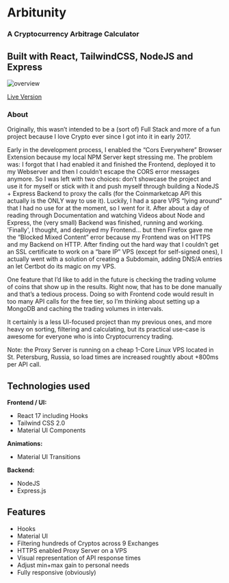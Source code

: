 # Arbitunity

### A Cryptocurrency Arbitrage Calculator

## Built with React, TailwindCSS, NodeJS and Express


![overview](https://kochannek.com/portfolio/arbitunity/arbitunity.gif)

[Live Version](https://kochannek.com/portfolio/arbitunity)

### About 
Originally, this wasn’t intended to be a (sort of) Full Stack and more of a fun project because I love Crypto ever since I got into it in early 2017.

Early in the development process, I enabled the “Cors Everywhere” Browser Extension because my local NPM Server kept stressing me. The problem was: I forgot that I had enabled it and finished the Frontend, deployed it to my Webserver and then I couldn’t escape the CORS error messages anymore. So I was left with two choices: don’t showcase the project and use it for myself or stick with it and push myself through building a NodeJS + Express Backend to proxy the calls (for the Coinmarketcap API this actually is the ONLY way to use it). Luckily, I had a spare VPS “lying around” that I had no use for at the moment, so I went for it.
After about a day of reading through Documentation and watching Videos about Node and Express, the (very small) Backend was finished, running and working. 'Finally', I thought, and deployed my Frontend… but then Firefox gave me the “Blocked Mixed Content” error because my Frontend was on HTTPS and my Backend on HTTP. After finding out the hard way that I couldn’t get an SSL certificate to work on a “bare IP” VPS (except for self-signed ones), I actually went with a solution of creating a Subdomain, adding DNS/A entries an let Certbot do its magic on my VPS.

One feature that I’d like to add in the future is checking the trading volume of coins that show up in the results. Right now, that has to be done manually and that’s a tedious process. Doing so with Frontend code would result in too many API calls for the free tier, so I’m thinking about setting up a MongoDB and caching the trading volumes in intervals.

It certainly is a less UI-focused project than my previous ones, and more heavy on sorting, filtering and calculating, but its practical use-case is awesome for everyone who is into Cryptocurrency trading.

Note: the Proxy Server is running on a cheap 1-Core Linux VPS located in St. Petersburg, Russia, so load times are increased roughtly about +800ms per API call.

## Technologies used

**Frontend / UI:**

- React 17 including Hooks
- Tailwind CSS 2.0
- Material UI Components

**Animations:**

- Material UI Transitions

**Backend:**
- NodeJS
- Express.js


## Features

- Hooks
- Material UI
- Filtering hundreds of Cryptos across 9 Exchanges
- HTTPS enabled Proxy Server on a VPS
- Visual representation of API response times
- Adjust min+max gain to personal needs
- Fully responsive (obviously)